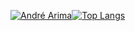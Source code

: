 [![André Arima](https://github-readme-stats.vercel.app/api?username=andrearima&hide=contribs&theme=buefy&show_icons=true)](https://github.com/andrearima)[![Top Langs](https://github-readme-stats.vercel.app/api/top-langs/?username=andrearima&layout=compact&theme=buefy&show_icons=true)](https://github.com/andrearima)
